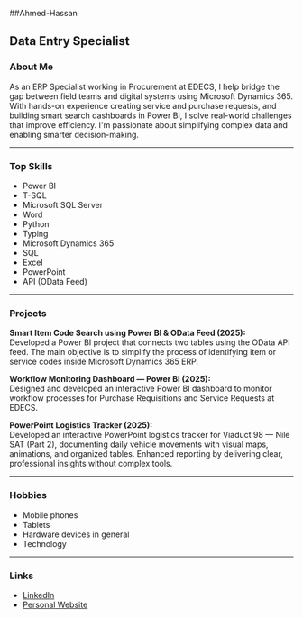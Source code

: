   ##Ahmed-Hassan

## Data Entry Specialist

### About Me

As an ERP Specialist working in Procurement at EDECS, I help bridge the gap between field teams and digital systems using Microsoft Dynamics 365. With hands-on experience creating service and purchase requests, and building smart search dashboards in Power BI, I solve real-world challenges that improve efficiency. I'm passionate about simplifying complex data and enabling smarter decision-making.

---

### Top Skills

- Power BI
- T-SQL
- Microsoft SQL Server
- Word
- Python
- Typing
- Microsoft Dynamics 365
- SQL
- Excel
- PowerPoint
- API (OData Feed)

---

### Projects

**Smart Item Code Search using Power BI & OData Feed (2025):**  
Developed a Power BI project that connects two tables using the OData API feed. The main objective is to simplify the process of identifying item or service codes inside Microsoft Dynamics 365 ERP.

**Workflow Monitoring Dashboard — Power BI (2025):**  
Designed and developed an interactive Power BI dashboard to monitor workflow processes for Purchase Requisitions and Service Requests at EDECS.

**PowerPoint Logistics Tracker (2025):**  
Developed an interactive PowerPoint logistics tracker for Viaduct 98 — Nile SAT (Part 2), documenting daily vehicle movements with visual maps, animations, and organized tables. Enhanced reporting by delivering clear, professional insights without complex tools.

---

### Hobbies

- Mobile phones
- Tablets
- Hardware devices in general
- Technology

---

### Links

- [LinkedIn](https://www.linkedin.com/in/ahmedhasson?utm_source=share&utm_campaign=share_via&utm_content=profile&utm_medium=android_app)
- [Personal Website](https://claude.ai/public/artifacts/0e40138b-e22d-425d-b76d-40004614d361)
